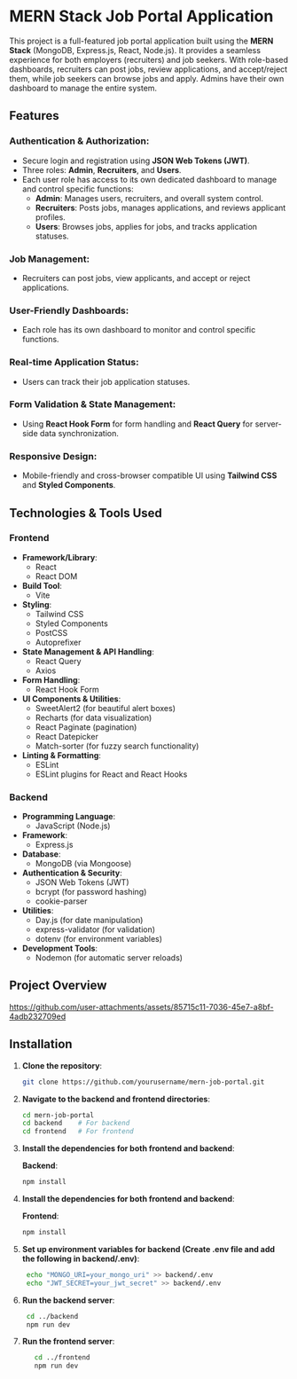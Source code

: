 # MERN Stack Job Portal Application

This project is a full-featured job portal application built using the **MERN Stack** (MongoDB, Express.js, React, Node.js). It provides a seamless experience for both employers (recruiters) and job seekers. With role-based dashboards, recruiters can post jobs, review applications, and accept/reject them, while job seekers can browse jobs and apply. Admins have their own dashboard to manage the entire system.

## Features

### Authentication & Authorization:
- Secure login and registration using **JSON Web Tokens (JWT)**.
- Three roles: **Admin**, **Recruiters**, and **Users**.
- Each user role has access to its own dedicated dashboard to manage and control specific functions:
  - **Admin**: Manages users, recruiters, and overall system control.
  - **Recruiters**: Posts jobs, manages applications, and reviews applicant profiles.
  - **Users**: Browses jobs, applies for jobs, and tracks application statuses.

### Job Management:
- Recruiters can post jobs, view applicants, and accept or reject applications.

### User-Friendly Dashboards:
- Each role has its own dashboard to monitor and control specific functions.

### Real-time Application Status:
- Users can track their job application statuses.

### Form Validation & State Management:
- Using **React Hook Form** for form handling and **React Query** for server-side data synchronization.

### Responsive Design:
- Mobile-friendly and cross-browser compatible UI using **Tailwind CSS** and **Styled Components**.

## Technologies & Tools Used

### Frontend

- **Framework/Library**:
  - React
  - React DOM
- **Build Tool**:
  - Vite
- **Styling**:
  - Tailwind CSS
  - Styled Components
  - PostCSS
  - Autoprefixer
- **State Management & API Handling**:
  - React Query
  - Axios
- **Form Handling**:
  - React Hook Form
- **UI Components & Utilities**:
  - SweetAlert2 (for beautiful alert boxes)
  - Recharts (for data visualization)
  - React Paginate (pagination)
  - React Datepicker
  - Match-sorter (for fuzzy search functionality)
- **Linting & Formatting**:
  - ESLint
  - ESLint plugins for React and React Hooks

### Backend

- **Programming Language**:
  - JavaScript (Node.js)
- **Framework**:
  - Express.js
- **Database**:
  - MongoDB (via Mongoose)
- **Authentication & Security**:
  - JSON Web Tokens (JWT)
  - bcrypt (for password hashing)
  - cookie-parser
- **Utilities**:
  - Day.js (for date manipulation)
  - express-validator (for validation)
  - dotenv (for environment variables)
- **Development Tools**:
  - Nodemon (for automatic server reloads)

## Project Overview

https://github.com/user-attachments/assets/85715c11-7036-45e7-a8bf-4adb232709ed

## Installation

1. **Clone the repository**:

    ```bash
    git clone https://github.com/yourusername/mern-job-portal.git
    ```

2. **Navigate to the backend and frontend directories**:

    ```bash
    cd mern-job-portal
    cd backend    # For backend
    cd frontend   # For frontend
    ```

3. **Install the dependencies for both frontend and backend**:

   **Backend**:
   ```bash
   npm install

3. **Install the dependencies for both frontend and backend**:

   **Frontend**:
   ```bash
   npm install
   
4. **Set up environment variables for backend (Create .env file and add the following in backend/.env)**:

   ```bash
    echo "MONGO_URI=your_mongo_uri" >> backend/.env
    echo "JWT_SECRET=your_jwt_secret" >> backend/.env
   
5. **Run the backend server**:

   ```bash
    cd ../backend
    npm run dev
   
5. **Run the frontend server**:

   ```bash
      cd ../frontend
      npm run dev

